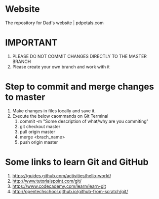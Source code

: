 # Website
The repository for Dad's website | pdpetals.com

# IMPORTANT
1. PLEASE DO NOT COMMIT CHANGES DIRECTLY TO THE MASTER BRANCH
2. Please create your own branch and work with it

# Step to commit and merge changes to master
1. Make changes in files locally and save it.
2. Execute the below caommands on Git Terminal
    1. commit -m "Some description of what/why are you commiting"
    2. git checkout master
    3. pull origin master
    4. merge <brach_name>
    5. push origin master

# Some links to learn Git and GitHub
1. https://guides.github.com/activities/hello-world/
2. http://www.tutorialspoint.com/git/
3. https://www.codecademy.com/learn/learn-git
4. http://opentechschool.github.io/github-from-scratch/git/
